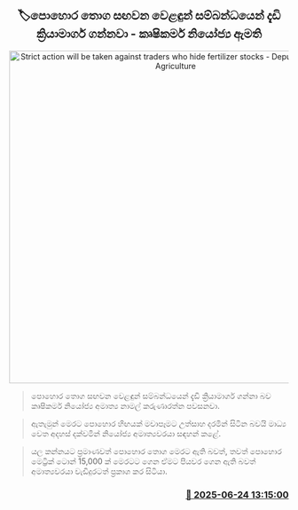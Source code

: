<p align='center'><b><h2 align='center' title='Strict action will be taken against traders who hide fertilizer stocks - Deputy Minister of Agriculture'>🏷පොහොර තොග සඟවන වෙළඳුන් සම්බන්ධයෙන් දැඩි ක්‍රියාමාර්ග ගන්නවා - කෘෂිකර්ම නියෝජ්‍ය ඇමති</h2></b></p>
<p align='center'><img src='https://helakuru.sgp1.cdn.digitaloceanspaces.com/esana/images/lib/namal-karunarathne-ned.jpg' width='600' alt='Strict action will be taken against traders who hide fertilizer stocks - Deputy Minister of Agriculture'></p>

> පොහොර තොග සඟවන වෙළඳුන් සම්බන්ධයෙන් දැඩි ක්‍රියාමාර්ග ගන්නා බව කෘෂිකර්ම නියෝජ්‍ය අමාත්‍ය නාමල් කරුණාරත්න පවසනවා.

> ඇතැමුන් මෙරට පොහොර හිඟයක් මවාපෑමට උත්සාහ දරමින් සිටින බවයි මාධ්‍ය වෙත අදහස් දක්වමින් නියෝජ්‍ය අමාත්‍යවරයා සඳහන් කළේ.

> යල කන්නයට ප්‍රමාණවත් පොහොර තොග මෙරට ඇති බවත්, තවත් පොහොර මෙට්‍රික් ටොන් 15,000 ක් මෙරටට ගෙන ඒමට පියවර ගෙන ඇති බවත් අමාත්‍යවරයා වැඩිදුරටත් ප්‍රකාශ කර සිටියා.



<h3 align='right'><a href='https://www.helakuru.lk/esana/p/111292/'>📅 2025-06-24 13:15:00</a></h3>
